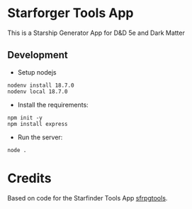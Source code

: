 # Starforger Tools App
This is a Starship Generator App for D&D 5e and Dark Matter

## Development
- Setup nodejs
```
nodenv install 18.7.0
nodenv local 18.7.0
```
- Install the requirements:
```
npm init -y
npm install express
```
- Run the server:
```
node .
```

# Credits
Based on code for the Starfinder Tools App [sfrpgtools](https://sfrpgtools.com).
